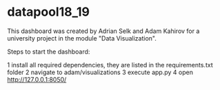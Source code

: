 # datapool18_19
This dashboard was created by Adrian Selk and Adam Kahirov for a university project in the module "Data Visualization".

Steps to start the dashboard:

1 install all required dependencies, they are listed in the requirements.txt folder
2 navigate to adam/visualizations
3 execute app.py
4 open http://127.0.0.1:8050/
